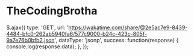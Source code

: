 # TheCodingBrotha
$.ajax({
  type: 'GET',
  url: 'https://wakatime.com/share/@2e5ac7e9-8439-4484-bfc0-262ab5940fa6/577c9000-b24c-423c-805f-9a7e76b0bfb2.json',
  dataType: 'jsonp',
  success: function(response) {
    console.log(response.data);
  },
});
